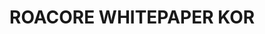 # ROACORE WHITEPAPER KOR

<figure><img src="../.gitbook/assets/whitepaper_kor/ROALAND_Whitepaper_KOR_page-0001.jpg" alt=""><figcaption></figcaption></figure>

<figure><img src="../.gitbook/assets/whitepaper_kor/ROALAND_Whitepaper_KOR_page-0002.jpg" alt=""><figcaption></figcaption></figure>

<figure><img src="../.gitbook/assets/whitepaper_kor/ROALAND_Whitepaper_KOR_page-0003.jpg" alt=""><figcaption></figcaption></figure>

<figure><img src="../.gitbook/assets/whitepaper_kor/ROALAND_Whitepaper_KOR_page-0004.jpg" alt=""><figcaption></figcaption></figure>

<figure><img src="../.gitbook/assets/whitepaper_kor/ROALAND_Whitepaper_KOR_page-0005.jpg" alt=""><figcaption></figcaption></figure>

<figure><img src="../.gitbook/assets/whitepaper_kor/ROALAND_Whitepaper_KOR_page-0006.jpg" alt=""><figcaption></figcaption></figure>

<figure><img src="../.gitbook/assets/whitepaper_kor/ROALAND_Whitepaper_KOR_page-0007.jpg" alt=""><figcaption></figcaption></figure>

<figure><img src="../.gitbook/assets/whitepaper_kor/ROALAND_Whitepaper_KOR_page-0008.jpg" alt=""><figcaption></figcaption></figure>

<figure><img src="../.gitbook/assets/whitepaper_kor/ROALAND_Whitepaper_KOR_page-0009.jpg" alt=""><figcaption></figcaption></figure>

<figure><img src="../.gitbook/assets/whitepaper_kor/ROALAND_Whitepaper_KOR_page-0010.jpg" alt=""><figcaption></figcaption></figure>

<figure><img src="../.gitbook/assets/whitepaper_kor/ROALAND_Whitepaper_KOR_page-0011.jpg" alt=""><figcaption></figcaption></figure>

<figure><img src="../.gitbook/assets/whitepaper_kor/ROALAND_Whitepaper_KOR_page-0012.jpg" alt=""><figcaption></figcaption></figure>

<figure><img src="../.gitbook/assets/whitepaper_kor/ROALAND_Whitepaper_KOR_page-0013.jpg" alt=""><figcaption></figcaption></figure>

<figure><img src="../.gitbook/assets/whitepaper_kor/ROALAND_Whitepaper_KOR_page-0014.jpg" alt=""><figcaption></figcaption></figure>

<figure><img src="../.gitbook/assets/whitepaper_kor/ROALAND_Whitepaper_KOR_page-0015.jpg" alt=""><figcaption></figcaption></figure>

<figure><img src="../.gitbook/assets/whitepaper_kor/ROALAND_Whitepaper_KOR_page-0016.jpg" alt=""><figcaption></figcaption></figure>

<figure><img src="../.gitbook/assets/whitepaper_kor/ROALAND_Whitepaper_KOR_page-0017.jpg" alt=""><figcaption></figcaption></figure>

<figure><img src="../.gitbook/assets/whitepaper_kor/ROALAND_Whitepaper_KOR_page-0018.jpg" alt=""><figcaption></figcaption></figure>

<figure><img src="../.gitbook/assets/whitepaper_kor/ROALAND_Whitepaper_KOR_page-0019.jpg" alt=""><figcaption></figcaption></figure>

<figure><img src="../.gitbook/assets/whitepaper_kor/ROALAND_Whitepaper_KOR_page-0020.jpg" alt=""><figcaption></figcaption></figure>

<figure><img src="../.gitbook/assets/whitepaper_kor/ROALAND_Whitepaper_KOR_page-0021.jpg" alt=""><figcaption></figcaption></figure>

<figure><img src="../.gitbook/assets/whitepaper_kor/ROALAND_Whitepaper_KOR_page-0022.jpg" alt=""><figcaption></figcaption></figure>

<figure><img src="../.gitbook/assets/240125_ROALAND Whitepaper_KOR_page-0023.jpg" alt=""><figcaption></figcaption></figure>

<figure><img src="../.gitbook/assets/whitepaper_kor/ROALAND_Whitepaper_KOR_page-0024.jpg" alt=""><figcaption></figcaption></figure>

<figure><img src="../.gitbook/assets/whitepaper_kor/ROALAND_Whitepaper_KOR_page-0025.jpg" alt=""><figcaption></figcaption></figure>
